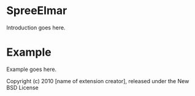 SpreeElmar
==========

Introduction goes here.


Example
=======

Example goes here.


Copyright (c) 2010 [name of extension creator], released under the New BSD License
